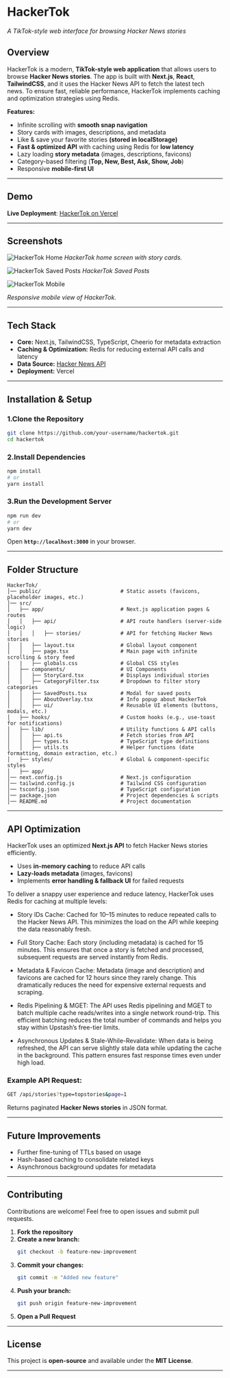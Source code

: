 # **HackerTok** 
*A TikTok-style web interface for browsing Hacker News stories*  

## **Overview**  
HackerTok is a modern, **TikTok-style web application** that allows users to browse **Hacker News stories**. The app is built with **Next.js**, **React**, **TailwindCSS**, and it uses the Hacker News API to fetch the latest tech news. To ensure fast, reliable performance, HackerTok implements caching and optimization strategies using Redis.

**Features:**  
- Infinite scrolling with **smooth snap navigation**  
- Story cards with images, descriptions, and metadata  
- Like & save your favorite stories **(stored in localStorage)**  
- **Fast & optimized API** with caching  using Redis for **low latency**
- Lazy loading **story metadata** (images, descriptions, favicons)  
- Category-based filtering (**Top, New, Best, Ask, Show, Job**)  
- Responsive **mobile-first UI**  

---

## **Demo**  
**Live Deployment**: [HackerTok on Vercel](https://hacker-tok.vercel.app) 

---

## Screenshots

![HackerTok Home](./public/hackertok-home.png)
*HackerTok home screen with story cards.*

![HackerTok Saved Posts](./public/savedPosts.png)
*HackerTok Saved Posts*

![HackerTok Mobile](./public/hackertok-mobile.png) 

*Responsive mobile view of HackerTok.*

---

## **Tech Stack**  
- **Core:** Next.js, TailwindCSS, TypeScript, Cheerio for metadata extraction
- **Caching & Optimization:** Redis for reducing external API calls and latency
- **Data Source:** [Hacker News API](https://github.com/HackerNews/API)  
- **Deployment:** Vercel  

---

## **Installation & Setup**  
### **1.Clone the Repository**  
```sh
git clone https://github.com/your-username/hackertok.git
cd hackertok
```

### **2.Install Dependencies**  
```sh
npm install
# or
yarn install
```

### **3.Run the Development Server**  
```sh
npm run dev
# or
yarn dev
```
Open **`http://localhost:3000`** in your browser.  

---

## **Folder Structure**  
```
HackerTok/
│── public/                          # Static assets (favicons, placeholder images, etc.)
│── src/
│   ├── app/                         # Next.js application pages & routes
│   │   ├── api/                     # API route handlers (server-side logic)
│   │   │   ├── stories/             # API for fetching Hacker News stories
│   │   ├── layout.tsx               # Global layout component
│   │   ├── page.tsx                 # Main page with infinite scrolling & story feed
|   |   ├── globals.css              # Global CSS styles
│   ├── components/                  # UI Components
│   │   ├── StoryCard.tsx            # Displays individual stories
│   │   ├── CategoryFilter.tsx       # Dropdown to filter story categories
│   │   ├── SavedPosts.tsx           # Modal for saved posts
│   │   ├── AboutOverlay.tsx         # Info popup about HackerTok
│   │   ├── ui/                      # Reusable UI elements (buttons, modals, etc.)
│   ├── hooks/                       # Custom hooks (e.g., use-toast for notifications)
│   ├── lib/                         # Utility functions & API calls
│   │   ├── api.ts                   # Fetch stories from API
│   │   ├── types.ts                 # TypeScript type definitions
│   │   ├── utils.ts                 # Helper functions (date formatting, domain extraction, etc.)
│   ├── styles/                      # Global & component-specific styles
│   ├── app/
│── next.config.js                   # Next.js configuration
│── tailwind.config.js               # Tailwind CSS configuration
│── tsconfig.json                    # TypeScript configuration
│── package.json                     # Project dependencies & scripts
│── README.md                        # Project documentation

```

---

## **API Optimization**  
HackerTok uses an optimized **Next.js API** to fetch Hacker News stories efficiently.  
- Uses **in-memory caching** to reduce API calls  
- **Lazy-loads metadata** (images, favicons) 
- Implements **error handling & fallback UI** for failed requests

To deliver a snappy user experience and reduce latency, HackerTok uses Redis for caching at multiple levels:

- Story IDs Cache:
Cached for 10–15 minutes to reduce repeated calls to the Hacker News API. This minimizes the load on the API while keeping the data reasonably fresh.

- Full Story Cache:
Each story (including metadata) is cached for 15 minutes. This ensures that once a story is fetched and processed, subsequent requests are served instantly from Redis.

- Metadata & Favicon Cache:
Metadata (image and description) and favicons are cached for 12 hours since they rarely change. This dramatically reduces the need for expensive external requests and scraping.

- Redis Pipelining & MGET:
The API uses Redis pipelining and MGET to batch multiple cache reads/writes into a single network round-trip. This efficient batching reduces the total number of commands and helps you stay within Upstash’s free-tier limits.

- Asynchronous Updates & Stale-While-Revalidate:
When data is being refreshed, the API can serve slightly stale data while updating the cache in the background. This pattern ensures fast response times even under high load.

### **Example API Request:**  
```sh
GET /api/stories?type=topstories&page=1
```
Returns paginated **Hacker News stories** in JSON format.  

---

## **Future Improvements**  
- Further fine-tuning of TTLs based on usage
- Hash-based caching to consolidate related keys
- Asynchronous background updates for metadata

---

## **Contributing**  
Contributions are welcome! Feel free to open issues and submit pull requests.  

1. **Fork the repository**  
2. **Create a new branch:**  
   ```sh
   git checkout -b feature-new-improvement
   ```
3. **Commit your changes:**  
   ```sh
   git commit -m "Added new feature"
   ```
4. **Push your branch:**  
   ```sh
   git push origin feature-new-improvement
   ```
5. **Open a Pull Request**  

---

## **License**  
This project is **open-source** and available under the **MIT License**.  

---
